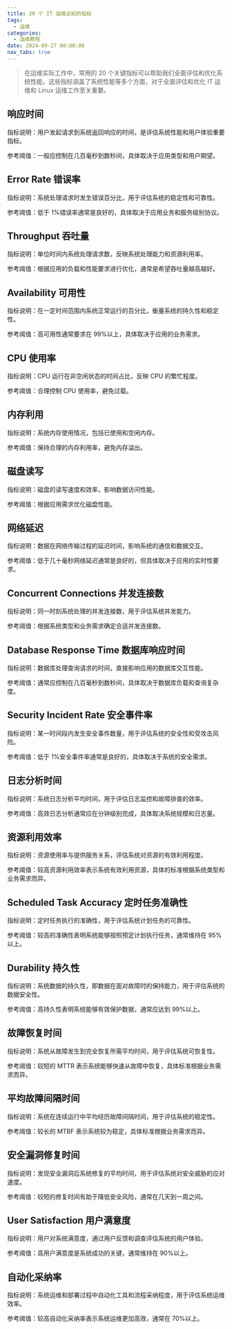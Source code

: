 ```yaml
---
title: 20 个 IT 运维必知的指标
tags:
  - 运维
categories:
  - 运维教程
date: 2024-09-27 00:00:00
nav_tabs: true
---
```


> 在运维实际工作中，常用的 20 个关键指标可以帮助我们全面评估和优化系统性能。这些指标涵盖了系统性能等多个方面，对于全面评估和优化 IT 运维和 Linux 运维工作至关重要。

<!-- more -->

## 响应时间

指标说明：用户发起请求到系统返回响应的时间，是评估系统性能和用户体验重要指标。

参考阈值：一般应控制在几百毫秒到数秒间，具体取决于应用类型和用户期望。

## Error Rate 错误率

指标说明：系统处理请求时发生错误百分比，用于评估系统的稳定性和可靠性。

参考阈值：低于 1%错误率通常是良好的，具体取决于应用业务和服务级别协议。

## Throughput 吞吐量

指标说明：单位时间内系统处理请求数，反映系统处理能力和资源利用率。

参考阈值：根据应用的负载和性能要求进行优化，通常是希望吞吐量越高越好。

## Availability 可用性

指标说明：在一定时间范围内系统正常运行的百分比，衡量系统的持久性和稳定性。

参考阈值：高可用性通常要求在 99%以上，具体取决于应用的业务需求。

## CPU 使用率

指标说明：CPU 运行在非空闲状态的时间占比，反映 CPU 的繁忙程度。

参考阈值：合理控制 CPU 使用率，避免过载。

## 内存利用

指标说明：系统内存使用情况，包括已使用和空闲内存。

参考阈值：保持合理的内存利用率，避免内存溢出。

## 磁盘读写

指标说明：磁盘的读写速度和效率，影响数据访问性能。

参考阈值：根据应用需求优化磁盘性能。

## 网络延迟

指标说明：数据在网络传输过程的延迟时间，影响系统的通信和数据交互。

参考阈值：低于几十毫秒网络延迟通常是良好的，但具体取决于应用的实时性要求。

## Concurrent Connections 并发连接数

指标说明：同一时刻系统处理的并发连接数，用于评估系统并发能力。

参考阈值：根据系统类型和业务需求确定合适并发连接数。

## Database Response Time 数据库响应时间

指标说明：数据库处理查询请求的时间，直接影响应用的数据库交互性能。

参考阈值：通常应控制在几百毫秒到数秒间，具体取决于数据库负载和查询复杂度。

## Security Incident Rate 安全事件率

指标说明：某一时间段内发生安全事件数量，用于评估系统的安全性和受攻击风险。

参考阈值：低于 1%安全事件率通常是良好的，具体取决于系统的安全需求。

## 日志分析时间

指标说明：系统日志分析平均时间，用于评估日志监控和故障排查的效率。

参考阈值：高效日志分析通常应在分钟级别完成，具体取决系统规模和日志量。

## 资源利用效率

指标说明：资源使用率与提供服务关系，评估系统对资源的有效利用程度。

参考阈值：较高资源利用效率表示系统有效利用资源，具体的标准根据系统类型和业务需求而异。

## Scheduled Task Accuracy 定时任务准确性

指标说明：定时任务执行的准确性，用于评估系统计划任务的可靠性。

参考阈值：较高的准确性表明系统能够按照预定计划执行任务，通常维持在 95%以上。

## Durability 持久性

指标说明：系统数据的持久性，即数据在面对故障时的保持能力，用于评估系统的数据安全性。

参考阈值：高持久性表明系统能够有效保护数据，通常应达到 99%以上。

## 故障恢复时间

指标说明：系统从故障发生到完全恢复所需平均时间，用于评估系统可恢复性。

参考阈值：较短的 MTTR 表示系统能够快速从故障中恢复，具体标准根据业务需求而异。

## 平均故障间隔时间

指标说明：系统在连续运行中平均经历故障间隔时间，用于评估系统的稳定性。

参考阈值：较长的 MTBF 表示系统较为稳定，具体标准根据业务需求而异。

## 安全漏洞修复时间

指标说明：发现安全漏洞后系统修复的平均时间，用于评估系统对安全威胁的应对速度。

参考阈值：较短的修复时间有助于降低安全风险，通常在几天到一周之间。

## User Satisfaction 用户满意度

指标说明：用户对系统满意度，通过用户反馈和调查评估系统的用户体验。

参考阈值：高用户满意度是系统成功的关键，通常维持在 90%以上。

## 自动化采纳率

指标说明：系统运维和部署过程中自动化工具和流程采纳程度，用于评估系统运维效率。

参考阈值：较高自动化采纳率表示系统运维更加高效，通常在 70%以上。